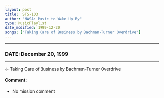 ```yaml
---
layout: post
title:  STS-103
author: "NASA: Music to Wake Up By"
type: MusicPlaylist
date_modified: 1999-12-20
songs: ["Taking Care of Business by Bachman-Turner Overdrive"]
---
```


----
### DATE: December 20, 1999
----
⊹ Taking Care of Business by Bachman-Turner Overdrive

#### Comment:
* No mission comment



<br/>
<center>
	<a target="_blank"
	   href="https://twitter.com/intent/tweet?hashtags=Space,NASA,Playlist,NASAWakeupCalls,SpaceProgram&text={{ page.author}}, '{{ page.songs.first }}' {{ page.title }}, {{ page.date | date: '%B %d, %Y' }}. {{ site.url }}{{ page.url }}&via=nasawakeupcalls"><i class="fab fa-twitter" alt="Tweet this page" style="font-size: 1.3em;"></i></a>
	&nbsp; 	<i class="fas fa-user-astronaut" style="font-size: 1.5em;"></i> &nbsp;
    <a type="amzn" search="'Taking Care of Business by Bachman-Turner Overdrive'" category="popular music">
    <i class="fab fa-amazon" style="font-size: 1.3em;"></i></a>
</center>
